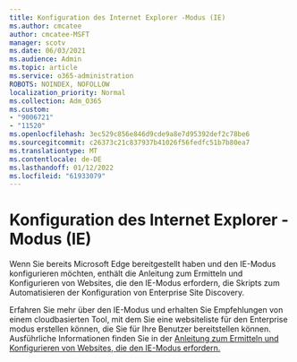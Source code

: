 ```yaml
---
title: Konfiguration des Internet Explorer -Modus (IE)
ms.author: cmcatee
author: cmcatee-MSFT
manager: scotv
ms.date: 06/03/2021
ms.audience: Admin
ms.topic: article
ms.service: o365-administration
ROBOTS: NOINDEX, NOFOLLOW
localization_priority: Normal
ms.collection: Adm_O365
ms.custom:
- "9006721"
- "11520"
ms.openlocfilehash: 3ec529c856e846d9cde9a8e7d95392def2c78be6
ms.sourcegitcommit: c26373c21c837937b41026f56fedfc51b7b80ea7
ms.translationtype: MT
ms.contentlocale: de-DE
ms.lasthandoff: 01/12/2022
ms.locfileid: "61933079"
---
```

# <a name="internet-explorer-ie-mode-configuration"></a>Konfiguration des Internet Explorer -Modus (IE)

Wenn Sie bereits Microsoft Edge bereitgestellt haben und den IE-Modus konfigurieren möchten, enthält die Anleitung zum Ermitteln und Konfigurieren von Websites, die den IE-Modus erfordern, die Skripts zum Automatisieren der Konfiguration von Enterprise Site Discovery. 

Erfahren Sie mehr über den IE-Modus und erhalten Sie Empfehlungen von einem cloudbasierten Tool, mit dem Sie eine websiteliste für den Enterprise modus erstellen können, die Sie für Ihre Benutzer bereitstellen können. Ausführliche Informationen finden Sie in der [Anleitung zum Ermitteln und Konfigurieren von Websites, die den IE-Modus erfordern.](https://admin.microsoft.com/AdminPortal/Home?#/modernonboarding/configureiemode)